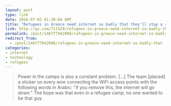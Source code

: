 ```yaml
---
layout: post
type: link
date: 2016-07-02 01:30:04 GMT
title: "Refugees in Greece need internet so badly that they'll stop a riot to let the WiFi guys work"
link: http://qz.com/711529/refugees-in-greece-need-internet-so-badly-that-theyll-stop-a-riot-to-let-the-wifi-guys-work/
permalink: /post/146777942098/refugees-in-greece-need-internet-so-badly-that
redirect_from: 
  - /post/146777942098/refugees-in-greece-need-internet-so-badly-that
categories:
- internet
- technology
- refugees
---
```


<p><blockquote>Power in the camps is also a constant problem. [...] The team [placed] a sticker on every wire connecting the WiFi access points with the following words in Arabic: "if you remove this, the internet will go down." The hope was that even in a refugee camp, no one wanted to be that guy.</blockquote></p>